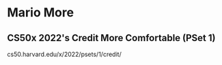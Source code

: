 # Mario More
## CS50x 2022's Credit More Comfortable (PSet 1)
cs50.harvard.edu/x/2022/psets/1/credit/
